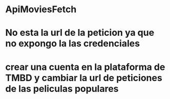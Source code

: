 # ApiMoviesFetch
# No esta la url de la peticion ya que no expongo la las credenciales 
# crear una cuenta en la plataforma de TMBD y cambiar la url de peticiones de las peliculas populares
